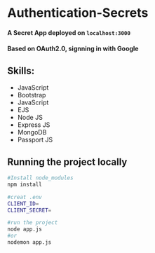 # Authentication-Secrets

#### A Secret App deployed on ```localhost:3000```
#### Based on OAuth2.0, signning in with Google

## Skills:
- JavaScript
- Bootstrap
- JavaScript
- EJS
- Node JS
- Express JS
- MongoDB
- Passport JS

## Running the project locally

```bash
#Install node_modules
npm install

#creat .env
CLIENT_ID=
CLIENT_SECRET=

#run the project
node app.js
#or
nodemon app.js
```
